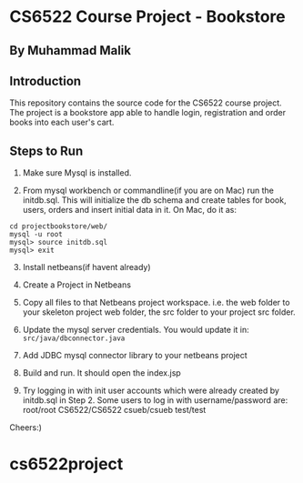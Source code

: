 # CS6522 Course Project - Bookstore

## By Muhammad Malik

## Introduction 

This repository contains the source code for the CS6522 course project. The project is a bookstore app able to handle login,
registration and order books into each user's cart. 
  

## Steps to Run


1. Make sure Mysql is installed.

2. From mysql workbench or commandline(if you are on Mac) run the initdb.sql. This will initialize 
the db schema and create tables for book, users, orders and insert initial data in it. 
On Mac, do it as:

```
cd projectbookstore/web/
mysql -u root
mysql> source initdb.sql 
mysql> exit
```


3. Install netbeans(if havent already)

4. Create a Project in Netbeans

5. Copy all files to that Netbeans project workspace. i.e. the web folder to your skeleton project web folder, the src folder to your project src folder.

6. Update the mysql server credentials. You would update it in:
`src/java/dbconnector.java`

7. Add JDBC mysql connector library to your netbeans project

8. Build and run. It should open the index.jsp 

9. Try logging in with init user accounts which were already created by initdb.sql in Step 2. 
Some users to log in with username/password are:
root/root
CS6522/CS6522
csueb/csueb
test/test


Cheers:)


# cs6522project
